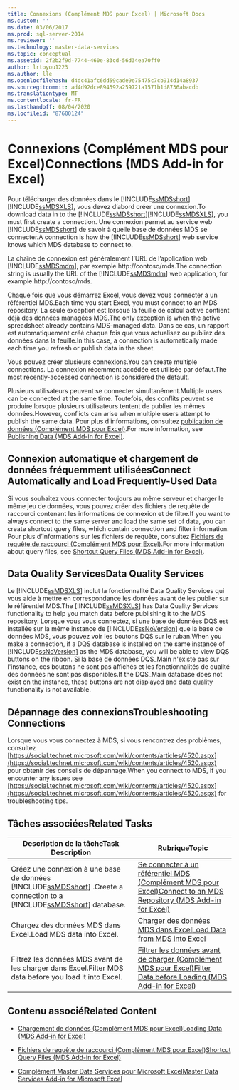 ```yaml
---
title: Connexions (Complément MDS pour Excel) | Microsoft Docs
ms.custom: ''
ms.date: 03/06/2017
ms.prod: sql-server-2014
ms.reviewer: ''
ms.technology: master-data-services
ms.topic: conceptual
ms.assetid: 2f2b2f9d-7744-460e-83cd-56d34ea70ff0
author: lrtoyou1223
ms.author: lle
ms.openlocfilehash: d4dc41afc6dd59cade9e75475c7cb914d14a8937
ms.sourcegitcommit: ad4d92dce894592a259721a1571b1d8736abacdb
ms.translationtype: MT
ms.contentlocale: fr-FR
ms.lasthandoff: 08/04/2020
ms.locfileid: "87600124"
---
```

# <a name="connections-mds-add-in-for-excel"></a><span data-ttu-id="5c791-102">Connexions (Complément MDS pour Excel)</span><span class="sxs-lookup"><span data-stu-id="5c791-102">Connections (MDS Add-in for Excel)</span></span>
  <span data-ttu-id="5c791-103">Pour télécharger des données dans le [!INCLUDE[ssMDSshort](../../includes/ssmdsshort-md.md)][!INCLUDE[ssMDSXLS](../../includes/ssmdsxls-md.md)], vous devez d’abord créer une connexion.</span><span class="sxs-lookup"><span data-stu-id="5c791-103">To download data in to the [!INCLUDE[ssMDSshort](../../includes/ssmdsshort-md.md)][!INCLUDE[ssMDSXLS](../../includes/ssmdsxls-md.md)], you must first create a connection.</span></span> <span data-ttu-id="5c791-104">Une connexion permet au service web [!INCLUDE[ssMDSshort](../../includes/ssmdsshort-md.md)] de savoir à quelle base de données MDS se connecter.</span><span class="sxs-lookup"><span data-stu-id="5c791-104">A connection is how the [!INCLUDE[ssMDSshort](../../includes/ssmdsshort-md.md)] web service knows which MDS database to connect to.</span></span>  
  
 <span data-ttu-id="5c791-105">La chaîne de connexion est généralement l’URL de l’application web [!INCLUDE[ssMDSmdm](../../includes/ssmdsmdm-md.md)], par exemple http://contoso/mds.</span><span class="sxs-lookup"><span data-stu-id="5c791-105">The connection string is usually the URL of the [!INCLUDE[ssMDSmdm](../../includes/ssmdsmdm-md.md)] web application, for example http://contoso/mds.</span></span>  
  
 <span data-ttu-id="5c791-106">Chaque fois que vous démarrez Excel, vous devez vous connecter à un référentiel MDS.</span><span class="sxs-lookup"><span data-stu-id="5c791-106">Each time you start Excel, you must connect to an MDS repository.</span></span> <span data-ttu-id="5c791-107">La seule exception est lorsque la feuille de calcul active contient déjà des données managées MDS.</span><span class="sxs-lookup"><span data-stu-id="5c791-107">The only exception is when the active spreadsheet already contains MDS-managed data.</span></span> <span data-ttu-id="5c791-108">Dans ce cas, un rapport est automatiquement créé chaque fois que vous actualisez ou publiez des données dans la feuille.</span><span class="sxs-lookup"><span data-stu-id="5c791-108">In this case, a connection is automatically made each time you refresh or publish data in the sheet.</span></span>  
  
 <span data-ttu-id="5c791-109">Vous pouvez créer plusieurs connexions.</span><span class="sxs-lookup"><span data-stu-id="5c791-109">You can create multiple connections.</span></span> <span data-ttu-id="5c791-110">La connexion récemment accédée est utilisée par défaut.</span><span class="sxs-lookup"><span data-stu-id="5c791-110">The most recently-accessed connection is considered the default.</span></span>  
  
 <span data-ttu-id="5c791-111">Plusieurs utilisateurs peuvent se connecter simultanément.</span><span class="sxs-lookup"><span data-stu-id="5c791-111">Multiple users can be connected at the same time.</span></span> <span data-ttu-id="5c791-112">Toutefois, des conflits peuvent se produire lorsque plusieurs utilisateurs tentent de publier les mêmes données.</span><span class="sxs-lookup"><span data-stu-id="5c791-112">However, conflicts can arise when multiple users attempt to publish the same data.</span></span> <span data-ttu-id="5c791-113">Pour plus d’informations, consultez [publication de données &#40;Complément MDS pour Excel&#41;](overview-importing-data-from-excel-mds-add-in-for-excel.md).</span><span class="sxs-lookup"><span data-stu-id="5c791-113">For more information, see [Publishing Data &#40;MDS Add-in for Excel&#41;](overview-importing-data-from-excel-mds-add-in-for-excel.md).</span></span>  
  
## <a name="connect-automatically-and-load-frequently-used-data"></a><span data-ttu-id="5c791-114">Connexion automatique et chargement de données fréquemment utilisées</span><span class="sxs-lookup"><span data-stu-id="5c791-114">Connect Automatically and Load Frequently-Used Data</span></span>  
 <span data-ttu-id="5c791-115">Si vous souhaitez vous connecter toujours au même serveur et charger le même jeu de données, vous pouvez créer des fichiers de requête de raccourci contenant les informations de connexion et de filtre.</span><span class="sxs-lookup"><span data-stu-id="5c791-115">If you want to always connect to the same server and load the same set of data, you can create shortcut query files, which contain connection and filter information.</span></span> <span data-ttu-id="5c791-116">Pour plus d’informations sur les fichiers de requête, consultez [Fichiers de requête de raccourci &#40;Complément MDS pour Excel&#41;](shortcut-query-files-mds-add-in-for-excel.md).</span><span class="sxs-lookup"><span data-stu-id="5c791-116">For more information about query files, see [Shortcut Query Files &#40;MDS Add-in for Excel&#41;](shortcut-query-files-mds-add-in-for-excel.md).</span></span>  
  
## <a name="data-quality-services"></a><span data-ttu-id="5c791-117">Data Quality Services</span><span class="sxs-lookup"><span data-stu-id="5c791-117">Data Quality Services</span></span>  
 <span data-ttu-id="5c791-118">Le [!INCLUDE[ssMDSXLS](../../includes/ssmdsxls-md.md)] inclut la fonctionnalité Data Quality Services qui vous aide à mettre en correspondance les données avant de les publier sur le référentiel MDS.</span><span class="sxs-lookup"><span data-stu-id="5c791-118">The [!INCLUDE[ssMDSXLS](../../includes/ssmdsxls-md.md)] has Data Quality Services functionality to help you match data before publishing it to the MDS repository.</span></span> <span data-ttu-id="5c791-119">Lorsque vous vous connectez, si une base de données DQS est installée sur la même instance de [!INCLUDE[ssNoVersion](../../includes/ssnoversion-md.md)] que la base de données MDS, vous pouvez voir les boutons DQS sur le ruban.</span><span class="sxs-lookup"><span data-stu-id="5c791-119">When you make a connection, if a DQS database is installed on the same instance of [!INCLUDE[ssNoVersion](../../includes/ssnoversion-md.md)] as the MDS database, you will be able to view DQS buttons on the ribbon.</span></span> <span data-ttu-id="5c791-120">Si la base de données DQS_Main n'existe pas sur l'instance, ces boutons ne sont pas affichés et les fonctionnalités de qualité des données ne sont pas disponibles.</span><span class="sxs-lookup"><span data-stu-id="5c791-120">If the DQS_Main database does not exist on the instance, these buttons are not displayed and data quality functionality is not available.</span></span>  
  
## <a name="troubleshooting-connections"></a><span data-ttu-id="5c791-121">Dépannage des connexions</span><span class="sxs-lookup"><span data-stu-id="5c791-121">Troubleshooting Connections</span></span>  
 <span data-ttu-id="5c791-122">Lorsque vous vous connectez à MDS, si vous rencontrez des problèmes, consultez [https://social.technet.microsoft.com/wiki/contents/articles/4520.aspx](https://social.technet.microsoft.com/wiki/contents/articles/4520.aspx) pour obtenir des conseils de dépannage.</span><span class="sxs-lookup"><span data-stu-id="5c791-122">When you connect to MDS, if you encounter any issues see [https://social.technet.microsoft.com/wiki/contents/articles/4520.aspx](https://social.technet.microsoft.com/wiki/contents/articles/4520.aspx) for troubleshooting tips.</span></span>  
  
## <a name="related-tasks"></a><span data-ttu-id="5c791-123">Tâches associées</span><span class="sxs-lookup"><span data-stu-id="5c791-123">Related Tasks</span></span>  
  
|<span data-ttu-id="5c791-124">Description de la tâche</span><span class="sxs-lookup"><span data-stu-id="5c791-124">Task Description</span></span>|<span data-ttu-id="5c791-125">Rubrique</span><span class="sxs-lookup"><span data-stu-id="5c791-125">Topic</span></span>|  
|----------------------|-----------|  
|<span data-ttu-id="5c791-126">Créez une connexion à une base de données [!INCLUDE[ssMDSshort](../../includes/ssmdsshort-md.md)] .</span><span class="sxs-lookup"><span data-stu-id="5c791-126">Create a connection to a [!INCLUDE[ssMDSshort](../../includes/ssmdsshort-md.md)] database.</span></span>|[<span data-ttu-id="5c791-127">Se connecter à un référentiel MDS &#40;Complément MDS pour Excel&#41;</span><span class="sxs-lookup"><span data-stu-id="5c791-127">Connect to an MDS Repository &#40;MDS Add-in for Excel&#41;</span></span>](connect-to-an-mds-repository-mds-add-in-for-excel.md)|  
|<span data-ttu-id="5c791-128">Chargez des données MDS dans Excel.</span><span class="sxs-lookup"><span data-stu-id="5c791-128">Load MDS data into Excel.</span></span>|[<span data-ttu-id="5c791-129">Charger des données MDS dans Excel</span><span class="sxs-lookup"><span data-stu-id="5c791-129">Load Data from MDS into Excel</span></span>](export-data-to-excel-from-master-data-services.md)|  
|<span data-ttu-id="5c791-130">Filtrez les données MDS avant de les charger dans Excel.</span><span class="sxs-lookup"><span data-stu-id="5c791-130">Filter MDS data before you load it into Excel.</span></span>|[<span data-ttu-id="5c791-131">Filtrer les données avant de charger &#40;Complément MDS pour Excel&#41;</span><span class="sxs-lookup"><span data-stu-id="5c791-131">Filter Data before Loading &#40;MDS Add-in for Excel&#41;</span></span>](filter-data-before-exporting-mds-add-in-for-excel.md)|  
  
## <a name="related-content"></a><span data-ttu-id="5c791-132">Contenu associé</span><span class="sxs-lookup"><span data-stu-id="5c791-132">Related Content</span></span>  
  
-   [<span data-ttu-id="5c791-133">Chargement de données &#40;Complément MDS pour Excel&#41;</span><span class="sxs-lookup"><span data-stu-id="5c791-133">Loading Data &#40;MDS Add-in for Excel&#41;</span></span>](overview-exporting-data-to-excel-mds-add-in-for-excel.md)  
  
-   [<span data-ttu-id="5c791-134">Fichiers de requête de raccourci &#40;Complément MDS pour Excel&#41;</span><span class="sxs-lookup"><span data-stu-id="5c791-134">Shortcut Query Files &#40;MDS Add-in for Excel&#41;</span></span>](shortcut-query-files-mds-add-in-for-excel.md)  
  
-   [<span data-ttu-id="5c791-135">Complément Master Data Services pour Microsoft Excel</span><span class="sxs-lookup"><span data-stu-id="5c791-135">Master Data Services Add-in for Microsoft Excel</span></span>](master-data-services-add-in-for-microsoft-excel.md)  
  
  
